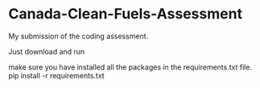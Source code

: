 # Canada-Clean-Fuels-Assessment

My submission of the coding assessment.

Just download and run

make sure you have installed all the packages in the requirements.txt file.
pip install -r requirements.txt
